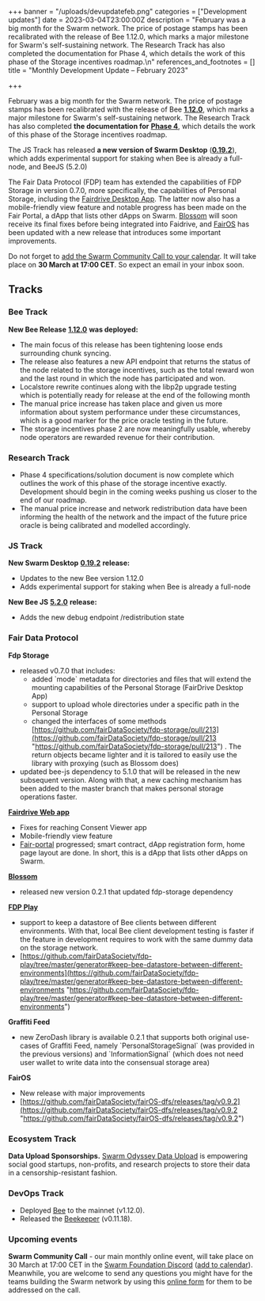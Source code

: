 +++
banner = "/uploads/devupdatefeb.png"
categories = ["Development updates"]
date = 2023-03-04T23:00:00Z
description = "February was a big month for the Swarm network. The price of postage stamps has been recalibrated with the release of Bee 1.12.0, which marks a major milestone for Swarm's self-sustaining network. The Research Track has also completed the documentation for Phase 4, which details the work of this phase of the Storage incentives roadmap.\n"
references_and_footnotes = []
title = "Monthly Development Update –  February 2023"

+++

February was a big month for the Swarm network. The price of postage stamps has been recalibrated with the release of Bee [**1.12.0**](https://github.com/ethersphere/bee/releases/tag/v1.12.0), which marks a major milestone for Swarm's self-sustaining network. The Research Track has also completed **the documentation for** [**Phase 4**](https://blog.ethswarm.org/foundation/2022/towards-the-world-computer.-the-swarm-network-upgrade-has-started./), which details the work of this phase of the Storage incentives roadmap.

The JS Track has released **a new version of Swarm Desktop** ([**0.19.2**](https://github.com/ethersphere/swarm-desktop/releases/tag/v0.19.2)), which adds experimental support for staking when Bee is already a full-node, and BeeJS (5.2.0)

The Fair Data Protocol (FDP) team has extended the capabilities of FDP Storage in version 0.7.0, more specifically, the capabilities of Personal Storage, including the [Fairdrive Desktop App](https://fairdatasociety.github.io/fairdrive-desktop-app/). The latter now also has a mobile-friendly view feature and notable progress has been made on the Fair Portal, a dApp that lists other dApps on Swarm. [Blossom](https://github.com/fairDataSociety/blossom) will soon receive its final fixes before being integrated into Faidrive, and [FairOS](https://github.com/fairDataSociety/fairOS-dfs/releases/tag/v0.9.2) has been updated with a new release that introduces some important improvements.

Do not forget to [add the Swarm Community Call to your calendar](https://www.addevent.com/event/On16281759). It will take place on **30 March at 17:00 CET**. So expect an email in your inbox soon.

## Tracks

### **Bee Track**

**New Bee Release** [**1.12.0**](https://github.com/ethersphere/bee/releases/tag/v1.12.0) **was deployed:**

- The main focus of this release has been tightening loose ends surrounding chunk syncing.
- The release also features a new API endpoint that returns the status of the node related to the storage incentives, such as the total reward won and the last round in which the node has participated and won.
- Localstore rewrite continues along with the libp2p upgrade testing which is potentially ready for release at the end of the following month
- The manual price increase has taken place and given us more information about system performance under these circumstances, which is a good marker for the price oracle testing in the future.
- The storage incentives phase 2 are now meaningfully usable, whereby node operators are rewarded revenue for their contribution.

### **Research Track**

- Phase 4 specifications/solution document is now complete which outlines the work of this phase of the storage incentive exactly. Development should begin in the coming weeks pushing us closer to the end of our roadmap.
- The manual price increase and network redistribution data have been informing the health of the network and the impact of the future price oracle is being calibrated and modelled accordingly.

### **JS Track**

**New Swarm Desktop** [**0.19.2**](https://github.com/ethersphere/swarm-desktop/releases/tag/v0.19.2) **release:**

- Updates to the new Bee version 1.12.0
- Adds experimental support for staking when Bee is already a full-node

**New Bee JS** [**5.2.0**](https://github.com/ethersphere/bee-js/releases/tag/v5.2.0) **release:**

- Adds the new debug endpoint /redistribution state

### **Fair Data Protocol**

**Fdp Storage**

- released v0.7.0 that includes:
  - added \`mode\` metadata for directories and files that will extend the mounting capabilities of the Personal Storage (FairDrive Desktop App)
  - support to upload whole directories under a specific path in the Personal Storage
  - changed the interfaces of some methods [https://github.com/fairDataSociety/fdp-storage/pull/213](https://github.com/fairDataSociety/fdp-storage/pull/213 "https://github.com/fairDataSociety/fdp-storage/pull/213") . The return objects became lighter and it is tailored to easily use the library with proxying (such as Blossom does)
- updated bee-js dependency to 5.1.0 that will be released in the new subsequent version. Along with that, a new caching mechanism has been added to the master branch that makes personal storage operations faster.

[**Fairdrive Web app**](https://fairdrive.fairdatasociety.org/)

- Fixes for reaching Consent Viewer app
- Mobile-friendly view feature
- [Fair-portal](https://github.com/fairDataSociety/fair-portal) progressed; smart contract, dApp registration form, home page layout are done. In short, this is a dApp that lists other dApps on Swarm.

[**Blossom**](https://github.com/fairDataSociety/blossom)

- released new version 0.2.1 that updated fdp-storage dependency

[**FDP Play**](https://github.com/fairDataSociety/fdp-play)

- support to keep a datastore of Bee clients between different environments. With that, local Bee client development testing is faster if the feature in development requires to work with the same dummy data on the storage network.
- [https://github.com/fairDataSociety/fdp-play/tree/master/generator#keep-bee-datastore-between-different-environments](https://github.com/fairDataSociety/fdp-play/tree/master/generator#keep-bee-datastore-between-different-environments "https://github.com/fairDataSociety/fdp-play/tree/master/generator#keep-bee-datastore-between-different-environments")

**Graffiti Feed**

- new ZeroDash library is available 0.2.1 that supports both original use-cases of Graffiti Feed, namely \`PersonalStorageSignal\` (was provided in the previous versions) and \`InformationSignal\` (which does not need user wallet to write data into the consensual storage area)

**FairOS**

- New release with major improvements
- [https://github.com/fairDataSociety/fairOS-dfs/releases/tag/v0.9.2](https://github.com/fairDataSociety/fairOS-dfs/releases/tag/v0.9.2 "https://github.com/fairDataSociety/fairOS-dfs/releases/tag/v0.9.2")

### **Ecosystem Track**

**Data Upload Sponsorships.** [Swarm Odyssey Data Upload](http://my.ethswarm.org/uploads) is empowering social good startups, non-profits, and research projects to store their data in a censorship-resistant fashion.

### **DevOps Track**

- Deployed [Bee](https://github.com/ethersphere/bee) to the mainnet (v1.12.0).
- Released the [Beekeeper](https://github.com/ethersphere/beekeeper) (v0.11.18).

### **Upcoming events**

**Swarm Community Call** - our main monthly online event, will take place on 30 March at 17:00 CET in the [Swarm Foundation Discord](https://discord.com/channels/799027393297514537/801438093927776286) ([add to calendar](https://www.addevent.com/event/On16281759)). Meanwhile, you are welcome to send any questions you might have for the teams building the Swarm network by using this [online form](https://airtable.com/shrBRyrMkXFsJvLS3) for them to be addressed on the call.
